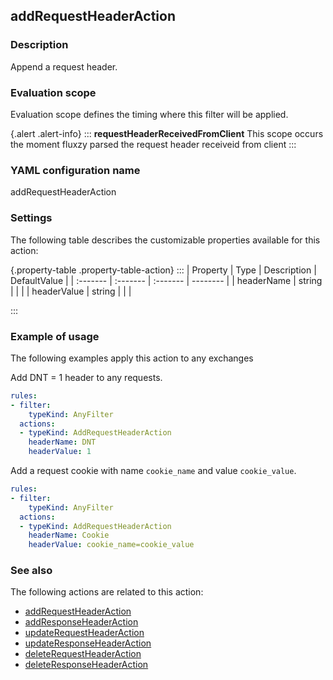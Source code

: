 ## addRequestHeaderAction

### Description

Append a request header.

### Evaluation scope

Evaluation scope defines the timing where this filter will be applied. 

{.alert .alert-info}
:::
**requestHeaderReceivedFromClient** This scope occurs the moment fluxzy parsed the request header receiveid from client
:::

### YAML configuration name

addRequestHeaderAction

### Settings

The following table describes the customizable properties available for this action: 

{.property-table .property-table-action}
:::
| Property | Type | Description | DefaultValue |
| :------- | :------- | :------- | -------- |
| headerName | string |  |  |
| headerValue | string |  |  |

:::
### Example of usage

The following examples apply this action to any exchanges

Add DNT = 1 header to any requests.

```yaml
rules:
- filter:
    typeKind: AnyFilter
  actions:
  - typeKind: AddRequestHeaderAction
    headerName: DNT
    headerValue: 1
```


Add a request cookie with name `cookie_name` and value `cookie_value`.

```yaml
rules:
- filter:
    typeKind: AnyFilter
  actions:
  - typeKind: AddRequestHeaderAction
    headerName: Cookie
    headerValue: cookie_name=cookie_value
```



### See also

The following actions are related to this action: 

 - [addRequestHeaderAction](addRequestHeaderAction)
 - [addResponseHeaderAction](addResponseHeaderAction)
 - [updateRequestHeaderAction](updateRequestHeaderAction)
 - [updateResponseHeaderAction](updateResponseHeaderAction)
 - [deleteRequestHeaderAction](deleteRequestHeaderAction)
 - [deleteResponseHeaderAction](deleteResponseHeaderAction)

